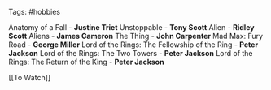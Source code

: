 Tags: #hobbies 

Anatomy of a Fall - **Justine Triet**
Unstoppable - **Tony Scott**
Alien - **Ridley Scott**
Aliens - **James Cameron**
The Thing - **John Carpenter**
Mad Max: Fury Road - **George Miller**
Lord of the Rings: The Fellowship of the Ring - **Peter Jackson**
Lord of the Rings: The Two Towers - **Peter Jackson**
Lord of the Rings: The Return of the King - **Peter Jackson**

[[To Watch]]

